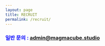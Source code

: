 ```yaml
---
layout: page
title: RECRUIT
permalink: /recruit/
---
```


### <font color='blue'> 일반 문의 : admin@magmacube.studio </font>
